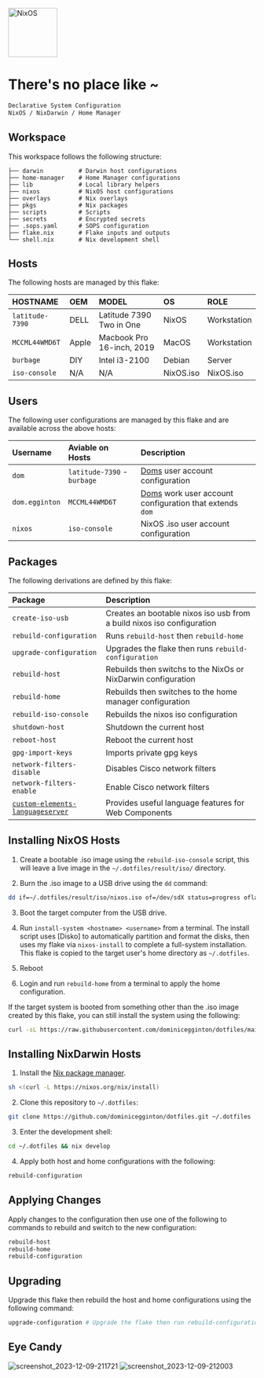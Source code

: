 [<img src="https://nixos.org/logo/nixos-logo-only-hires.png" width="100" alt="NixOS">](https://nixos.org)

# There's no place like ~

```ocaml
Declarative System Configuration 
NixOS / NixDarwin / Home Manager
```

## Workspace

This workspace follows the following structure:

```
├── darwin          # Darwin host configurations
├── home-manager    # Home Manager configurations
├── lib             # Local library helpers
├── nixos           # NixOS host configurations
├── overlays        # Nix overlays
├── pkgs            # Nix packages
├── scripts         # Scripts
├── secrets         # Encrypted secrets
├── .sops.yaml      # SOPS configuration
├── flake.nix       # Flake inputs and outputs
└── shell.nix       # Nix development shell
```

## Hosts

The following hosts are managed by this flake:

| HOSTNAME        | OEM   | MODEL                     | OS         | ROLE        |
| :-------------- | :---- | :------------------------ | :--------- | :---------- |
| `latitude-7390` | DELL  | Latitude 7390 Two in One  | NixOS      | Workstation |
| `MCCML44WMD6T`  | Apple | Macbook Pro 16-inch, 2019 | MacOS      | Workstation |
| `burbage`       | DIY   | Intel i3-2100             | Debian     | Server      |
| `iso-console`   | N/A   | N/A                       | NixOS.iso  | NixOS.iso   |

## Users

The following user configurations are managed by this flake and are available across the above hosts:

| Username       | Aviable on Hosts            | Description                                                                            |
| :------------- | :-------------------------- | :------------------------------------------------------------------------------------- |
| `dom`          | `latitude-7390` - `burbage` | [Doms](https://dominicegginton.dev) user account configuration                         |
| `dom.egginton` | `MCCML44WMD6T`              | [Doms](https://dominicegginton.dev) work user account configuration that extends `dom` |
| `nixos`        | `iso-console`               | NixOS .iso user account configuration                                                  |

## Packages

The following derivations are defined by this flake:

| Package                                                                                        | Description                                                             |
| :--------------------------------------------------------------------------------------------- | :---------------------------------------------------------------------- |
| `create-iso-usb`                                                                               | Creates an bootable nixos iso usb from a build nixos iso configuration  |
| `rebuild-configuration`                                                                        | Runs `rebuild-host` then `rebuild-home`                                 |
| `upgrade-configuration`                                                                        | Upgrades the flake then runs `rebuild-configuration`                    |
| `rebuild-host`                                                                                 | Rebuilds then switchs to the NixOs or NixDarwin configuration           |
| `rebuild-home`                                                                                 | Rebuilds then switches to the home manager configuration                |
| `rebuild-iso-console`                                                                          | Rebuilds the nixos iso configuration                                    |
| `shutdown-host`                                                                                | Shutdown the current host                                               |
| `reboot-host`                                                                                  | Reboot the current host                                                 |
| `gpg-import-keys`                                                                              | Imports private gpg keys                                                |
| `network-filters-disable`                                                                      | Disables Cisco network filters                                          |
| `network-filters-enable`                                                                       | Enable Cisco network filters                                            |
| [`custom-elements-languageserver`](https://github.com/Matsuuu/custom-elements-language-server) | Provides useful language features for Web Components                    |

## Installing NixOS Hosts

1. Create a bootable .iso image using the `rebuild-iso-console` script, this
   will leave a live image in the `~/.dotfiles/result/iso/` directory.

2. Burn the .iso image to a USB drive using the `dd` command:

```sh
dd if=~/.dotfiles/result/iso/nixos.iso of=/dev/sdX status=progress oflag=sync bs=4M
```

3. Boot the target computer from the USB drive.

4. Run `install-system <hostname> <username>` from a terminal. The install
   script uses [Disko] to automatically partition and format the disks, then
   uses my flake via `nixos-install` to complete a full-system installation.
   This flake is copied to the target user's home directory as `~/.dotfiles`.

5. Reboot

6. Login and run `rebuild-home` from a terminal to apply the home configuration.

If the target system is booted from something other than the .iso image created
by this flake, you can still install the system using the following:

```sh
curl -sL https://raw.githubusercontent.com/dominicegginton/dotfiles/main/scripts/install.sh | bash -s <hostname> <username>
```

## Installing NixDarwin Hosts

1. Install the [Nix package manager](https://nixos.org/download#nix-install-macos).

```sh
sh <(curl -L https://nixos.org/nix/install)
```

2. Clone this repository to `~/.dotfiles`:

```sh
git clone https://github.com/dominicegginton/dotfiles.git ~/.dotfiles
```

3. Enter the development shell:

```sh
cd ~/.dotfiles && nix develop
```

4. Apply both host and home configurations with the following:

```sh
rebuild-configuration
```

## Applying Changes

Apply changes to the configuration then use one of the following to commands to
rebuild and switch to the new configuration:

```sh
rebuild-host
rebuild-home
rebuild-configuration
```

## Upgrading

Upgrade this flake then rebuild the host and home configurations using the
following command:

```sh
upgrade-configuration # Upgrade the flake then run rebuild-configuration 
```

## Eye Candy

![screenshot_2023-12-09-211721](https://github.com/dominicegginton/dotfiles/assets/28626241/23eb9977-9625-40d4-95f2-56afa61d10cd)
![screenshot_2023-12-09-212003](https://github.com/dominicegginton/dotfiles/assets/28626241/62d9ee95-bff5-4448-a9b5-cbb612a5e408)
